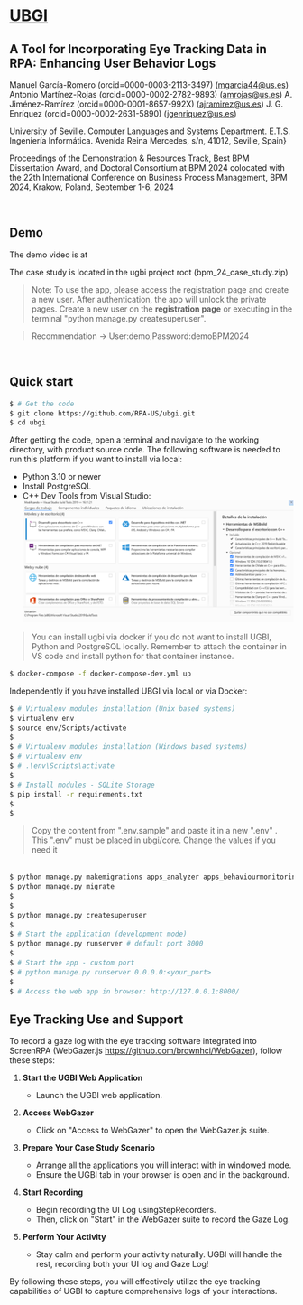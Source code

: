 # [UBGI]()

## A Tool for Incorporating Eye Tracking Data in RPA: Enhancing User Behavior Logs

Manuel García-Romero (orcid=0000-0003-2113-3497) (mgarcia44@us.es)
Antonio Martínez-Rojas (orcid=0000-0002-2782-9893) (amrojas@us.es)
A. Jiménez-Ramírez (orcid=0000-0001-8657-992X) (ajramirez@us.es)
J. G. Enríquez (orcid=0000-0002-2631-5890) (jgenriquez@us.es)

University of Seville. Computer Languages and Systems Department. E.T.S. Ingeniería Informática. Avenida Reina Mercedes, s/n, 41012, Seville, Spain}

Proceedings of the Demonstration \& Resources Track, Best BPM Dissertation Award, and Doctoral Consortium at BPM 2024 colocated with the 22th International Conference on Business Process Management, BPM 2024, Krakow, Poland, September 1-6, 2024

<br />

## Demo

The demo video is at 

The case study is located in the ugbi project root (bpm_24_case_study.zip)

> Note: To use the app, please access the registration page and create a new user. After authentication, the app will unlock the private pages.
Create a new user on the **registration page** or executing in the terminal "python manage.py createsuperuser".

> Recommendation -> User:demo;Password:demoBPM2024




<br />

## Quick start

```bash
$ # Get the code
$ git clone https://github.com/RPA-US/ubgi.git
$ cd ubgi
```

After getting the code, open a terminal and navigate to the working directory, with product source code.
The following software is needed to run this platform if you want to install via local:
- Python 3.10 or newer
- Install PostgreSQL
- C++ Dev Tools from Visual Studio: ![visual_studio_c++_features](apps\static\assets\img\image.png) 

> You can install ugbi via docker if you do not want to install UGBI, Python and PostgreSQL locally. Remember to attach the container in VS code and install python for that container instance.
``` bash
$ docker-compose -f docker-compose-dev.yml up
```

Independently if you have installed UBGI via local or via Docker:

```bash
$ # Virtualenv modules installation (Unix based systems)
$ virtualenv env
$ source env/Scripts/activate
$
$ # Virtualenv modules installation (Windows based systems)
$ # virtualenv env
$ # .\env\Scripts\activate
$
$ # Install modules - SQLite Storage
$ pip install -r requirements.txt
$
$ 
```

> Copy the content from ".env.sample" and paste it in a new ".env" . This ".env" must be placed in ubgi/core. Change the values if you need it

```bash

$ python manage.py makemigrations apps_analyzer apps_behaviourmonitoring apps_featureextraction apps_notification
$ python manage.py migrate
$
$ 
$ python manage.py createsuperuser 
$
$ # Start the application (development mode)
$ python manage.py runserver # default port 8000
$
$ # Start the app - custom port
$ # python manage.py runserver 0.0.0.0:<your_port>
$
$ # Access the web app in browser: http://127.0.0.1:8000/
```


##

## Eye Tracking Use and Support

To record a gaze log with the eye tracking software integrated into ScreenRPA (WebGazer.js <https://github.com/brownhci/WebGazer>), follow these steps:

1. **Start the UGBI Web Application**
   - Launch the UGBI web application.

2. **Access WebGazer**
   - Click on "Access to WebGazer" to open the WebGazer.js suite.

3. **Prepare Your Case Study Scenario**
   - Arrange all the applications you will interact with in windowed mode.
   - Ensure the UGBI tab in your browser is open and in the background.

4. **Start Recording**
   - Begin recording the UI Log usingStepRecorders.
   - Then, click on "Start" in the WebGazer suite to record the Gaze Log.

5. **Perform Your Activity**
   - Stay calm and perform your activity naturally. UGBI will handle the rest, recording both your UI log and Gaze Log!

By following these steps, you will effectively utilize the eye tracking capabilities of UGBI to capture comprehensive logs of your interactions.


